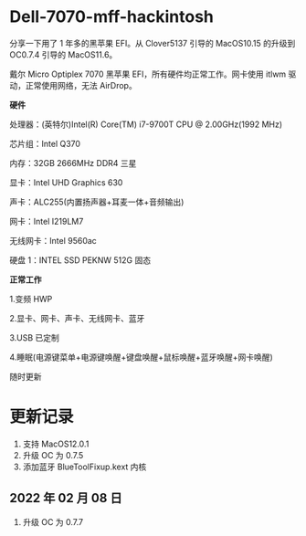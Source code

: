 # Dell-7070-mff-hackintosh

分享一下用了 1 年多的黑苹果 EFI。从 Clover5137 引导的 MacOS10.15 的升级到 OC0.7.4 引导的 MacOS11.6。

戴尔 Micro Optiplex 7070 黑苹果 EFI，所有硬件均正常工作。网卡使用 itlwm 驱动，正常使用网络，无法 AirDrop。

**硬件**

处理器：(英特尔)Intel(R) Core(TM) i7-9700T CPU @ 2.00GHz(1992 MHz)

芯片组：Intel Q370

内存：32GB 2666MHz DDR4 三星

显卡：Intel UHD Graphics 630

声卡：ALC255(内置扬声器+耳麦一体+音频输出)

网卡：Intel I219LM7

无线网卡：Intel 9560ac

硬盘 1：INTEL SSD PEKNW 512G 固态

**正常工作**

1.变频 HWP

2.显卡、网卡、声卡、无线网卡、蓝牙

3.USB 已定制

4.睡眠(电源键菜单+电源键唤醒+键盘唤醒+鼠标唤醒+蓝牙唤醒+网卡唤醒)

随时更新

# 更新记录

1. 支持 MacOS12.0.1
2. 升级 OC 为 0.7.5
3. 添加蓝牙 BlueToolFixup.kext 内核

## 2022 年 02 月 08 日

1. 升级 OC 为 0.7.7
